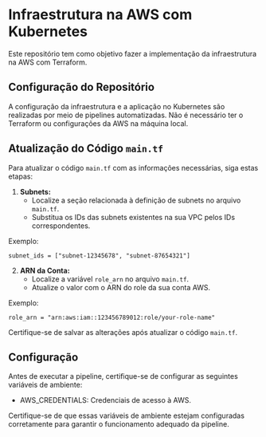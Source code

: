 # Infraestrutura na AWS com Kubernetes

Este repositório tem como objetivo fazer a implementação da infraestrutura na AWS com Terraform.

## Configuração do Repositório

A configuração da infraestrutura e a aplicação no Kubernetes são realizadas por meio de pipelines automatizadas. Não é necessário ter o Terraform ou configurações da AWS na máquina local.


## Atualização do Código `main.tf`

Para atualizar o código `main.tf` com as informações necessárias, siga estas etapas:

1. **Subnets:** 
   - Localize a seção relacionada à definição de subnets no arquivo `main.tf`.
   - Substitua os IDs das subnets existentes na sua VPC pelos IDs correspondentes.

Exemplo:
```hcl
subnet_ids = ["subnet-12345678", "subnet-87654321"]
```

2. **ARN da Conta:**
   - Localize a variável `role_arn` no arquivo `main.tf`.
   - Atualize o valor com o ARN do role da sua conta AWS.

Exemplo:
```hcl
role_arn = "arn:aws:iam::123456789012:role/your-role-name"
```

Certifique-se de salvar as alterações após atualizar o código `main.tf`.

## Configuração
Antes de executar a pipeline, certifique-se de configurar as seguintes variáveis de ambiente:

 - AWS_CREDENTIALS: Credenciais de acesso à AWS.
   
Certifique-se de que essas variáveis de ambiente estejam configuradas corretamente para garantir o funcionamento adequado da pipeline.


